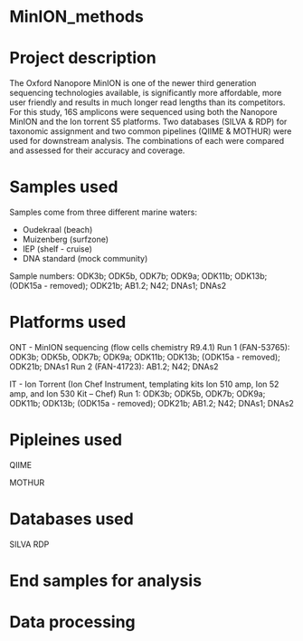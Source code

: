 # MinION_methods

# Project description
The Oxford Nanopore MinION is one of the newer third generation sequencing technologies available, is significantly more affordable, more user friendly and results in much longer read lengths than its competitors. For this study, 16S amplicons were sequenced using both the Nanopore MinION and the Ion torrent S5 platforms. Two databases (SILVA & RDP) for taxonomic assignment and two common pipelines (QIIME & MOTHUR) were used for downstream analysis. The combinations of each were compared and assessed for their accuracy and coverage. 

# Samples used
Samples come from three different marine waters:
- Oudekraal (beach)
- Muizenberg (surfzone)
- IEP (shelf - cruise)
- DNA standard (mock community)

Sample numbers: ODK3b; ODK5b, ODK7b; ODK9a; ODK11b; ODK13b; (ODK15a - removed); ODK21b; AB1.2; N42; DNAs1; DNAs2

# Platforms used
ONT - MinION sequencing (flow cells chemistry R9.4.1)
  Run 1 (FAN-53765): ODK3b; ODK5b, ODK7b; ODK9a; ODK11b; ODK13b; (ODK15a - removed); ODK21b; DNAs1
  Run 2 (FAN-41723): AB1.2; N42; DNAs2

IT - Ion Torrent (Ion Chef Instrument, templating kits Ion 510 amp, Ion 52 amp, and Ion 530 Kit – Chef)
  Run 1: ODK3b; ODK5b, ODK7b; ODK9a; ODK11b; ODK13b; (ODK15a - removed); ODK21b; AB1.2; N42; DNAs1; DNAs2

# Pipleines used
QIIME

MOTHUR

# Databases used
SILVA
RDP

# End samples for analysis

# Data processing
